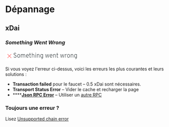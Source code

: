 # Dépannage

## xDai

### _Something_ _Went_ _Wrong_&#x20;

![](<../.gitbook/assets/image (6).png>)

Si vous voyez l'erreur ci-dessus, voici les erreurs les plus courantes et leurs solutions :

* **Transaction failed** pour le faucet – 0.5 xDai sont nécessaires.
* **Transport Status Error** – Vider le cache et recharger la page
* ****[**Json RPC Error**](https://forum.1hive.org/t/troubleshooting-problems-on-metamask/215) – Utiliser un [autre RPC](xdai.md#connecting-via-metamask)

### Toujours une erreur ?

Lisez [Unsupported chain error](https://forum.1hive.org/t/troubleshooting-problems-on-metamask/215/33)
